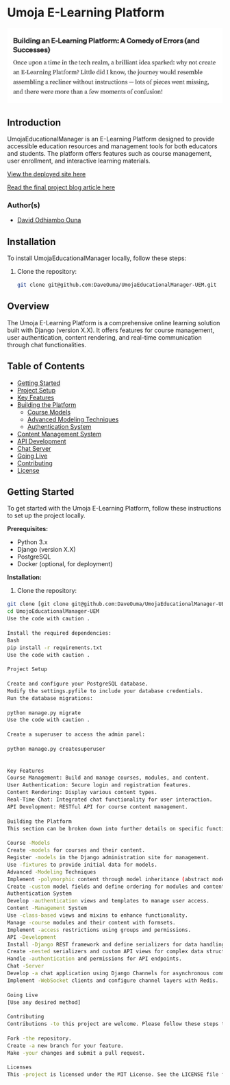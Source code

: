 # Umoja E-Learning Platform
![alt text](image.png)

## Introduction

UmojaEducationalManager is an E-Learning Platform designed to provide accessible education resources and management tools for both educators and students. The platform offers features such as course management, user enrollment, and interactive learning materials.

[View the deployed site here](not-yet-deployed-site-link)

[Read the final project blog article here](https://medium.com/@davidomuga/building-an-e-learning-platform-a-comedy-of-errors-and-successes-6a97c8cd1cde)

### Author(s)

- [David Odhiambo Ouna](https://www.linkedin.com/in/david-ouma-odhiambo/)

## Installation

To install UmojaEducationalManager locally, follow these steps:

1. Clone the repository:
   ```bash
   git clone git@github.com:DaveOuma/UmojaEducationalManager-UEM.git


## Overview

The Umoja E-Learning Platform is a comprehensive online learning solution built with Django (version X.X). It offers features for course management, user authentication, content rendering, and real-time communication through chat functionalities.

## Table of Contents

* [Getting Started](#getting-started)
* [Project Setup](#project-setup)
* [Key Features](#key-features)
* [Building the Platform](#building-the-platform)
    * [Course Models](#course-models)
    * [Advanced Modeling Techniques](#advanced-modeling-techniques)
    * [Authentication System](#authentication-system)
* [Content Management System](#content-management-system)
* [API Development](#api-development)
* [Chat Server](#chat-server)
* [Going Live](#going-live)
* [Contributing](#contributing)
* [License](#license)

## Getting Started

To get started with the Umoja E-Learning Platform, follow these instructions to set up the project locally.

**Prerequisites:**

* Python 3.x
* Django (version X.X)
* PostgreSQL
* Docker (optional, for deployment)

**Installation:**

1. Clone the repository:

```bash
git clone [git clone git@github.com:DaveOuma/UmojaEducationalManager-UEM.git]
cd UmojoEducationalManager-UEM
Use the code with caution .

Install the required dependencies:
Bash
pip install -r requirements.txt
Use the code with caution .

Project Setup

Create and configure your PostgreSQL database.
Modify the settings.pyfile to include your database credentials.
Run the database migrations:

python manage.py migrate
Use the code with caution .

Create a superuser to access the admin panel:

python manage.py createsuperuser   


Key Features
Course Management: Build and manage courses, modules, and content.
User Authentication: Secure login and registration features.
Content Rendering: Display various content types.
Real-Time Chat: Integrated chat functionality for user interaction.
API Development: RESTful API for course content management.

Building the Platform
This section can be broken down into further details on specific functionalities:

Course -Models
Create -models for courses and their content.
Register -models in the Django administration site for management.
Use -fixtures to provide initial data for models.
Advanced -Modeling Techniques
Implement -polymorphic content through model inheritance (abstract models, multi-table inheritance, and proxy models).
Create -custom model fields and define ordering for modules and content objects.
Authentication System
Develop -authentication views and templates to manage user access.
Content -Management System
Use -class-based views and mixins to enhance functionality.
Manage -course modules and their content with formsets.
Implement -access restrictions using groups and permissions.
API -Development
Install -Django REST framework and define serializers for data handling.
Create -nested serializers and custom API views for complex data structures.
Handle -authentication and permissions for API endpoints.
Chat -Server
Develop -a chat application using Django Channels for asynchronous communication.
Implement -WebSocket clients and configure channel layers with Redis.

Going Live
[Use any desired method]

Contributing
Contributions -to this project are welcome. Please follow these steps to contribute:

Fork -the repository.
Create -a new branch for your feature.   
Make -your changes and submit a pull request.

Licenses
This -project is licensed under the MIT License. See the LICENSE file for details.   


